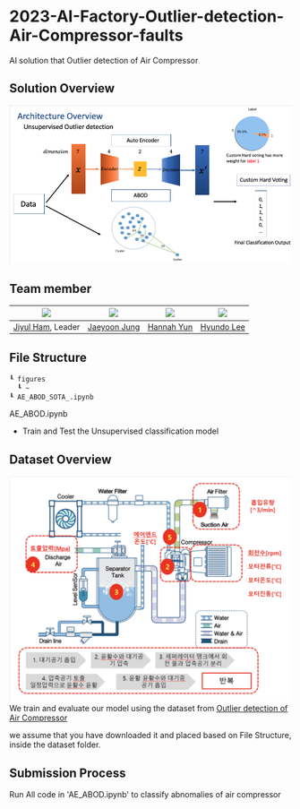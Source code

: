 # 2023-AI-Factory-Outlier-detection-Air-Compressor-faults  
AI solution that Outlier detection of Air Compressor

## Solution Overview
![overview image](./figures/overview.png)

## Team member  
|<img src="https://avatars.githubusercontent.com/YUL-git" width="100">|<img src="https://avatars.githubusercontent.com/lastdefiance20" width="100">|<img src="https://avatars.githubusercontent.com/HannahYun" width="100">|<img src="https://avatars.githubusercontent.com/onsemiro11" width="100">|  
|-|-|-|-|
|[Jiyul Ham](https://github.com/YUL-git), Leader|[Jaeyoon Jung](https://github.com/lastdefiance20)|[Hannah Yun](https://github.com/HannahYun)|[Hyundo Lee](https://github.com/onsemiro11)|

## File Structure
```
┖ figures
  ┖ ~
┖ AE_ABOD_SOTA_.ipynb
```
  
AE_ABOD.ipynb  
- Train and Test the Unsupervised classification model

## Dataset Overview
![overview image](./figures/data_overview.png)  
We train and evaluate our model using the dataset from [Outlier detection of Air Compressor](https://aifactory.space/competition/data/2226)

we assume that you have downloaded it and placed based on File Structure, inside the dataset folder.

## Submission Process  
Run All code in 'AE_ABOD.ipynb' to classify abnomalies of air compressor
